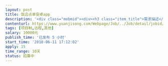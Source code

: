 ```yaml
---                
layout: post       
title: 饭店点单安卓app           
description: '<div class="mobmid"><div><h3 class="item_title">需求描述</h3><p>- 可以连接wifi局域网内的小票打印机x2,打印票据. 一个前台,一个后厨<br/>- 前台票据有固定格式, 后台随意<br/>- 没有后台主机,没有api, 所有数据储存在手机内<br/>- 可以通过CSV导入菜单.  <br/>- 菜单里会有 套餐, 选项(微辣/辣/特辣), 备注<br/>- 具体页面详谈<br/>- 已有现成app的,可以发来看一下. 可以再此基础上修改. 不影响费用<br/>- 不苛求设计,图片资源几乎为0, 色彩+阴影即可, Material Design.<br/>- 如果会Kotlin，最好使用Kotlin语言<br/>- 良好的代码结构,类命名</p></div><!--info end--></div>'     
contenturl: https://www.yuanjisong.com/Webpage/Job/../Job/detail/jobid/101561      
tags: [项目制,远程,其他]            
salary: 10000元          
publish_time: '已发布 5 小时'         
start_time: '2018-06-11 17:12:02'           
apply: 15                   
time_range: 10天              
status: 招募中                  
---                 
```

